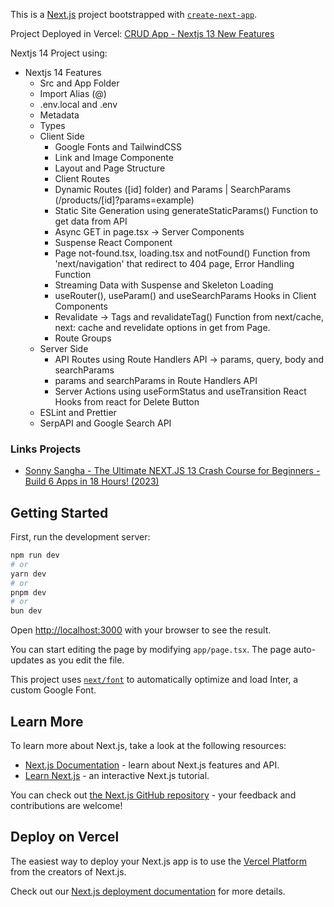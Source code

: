 This is a [Next.js](https://nextjs.org/) project bootstrapped with [`create-next-app`](https://github.com/vercel/next.js/tree/canary/packages/create-next-app).

Project Deployed in Vercel: [CRUD App - Nextjs 13 New Features]()

Nextjs 14 Project using:

- Nextjs 14 Features
  - Src and App Folder
  - Import Alias (@)
  - .env.local and .env
  - Metadata
  - Types
  - Client Side
    - Google Fonts and TailwindCSS
    - Link and Image Componente
    - Layout and Page Structure
    - Client Routes
    - Dynamic Routes ([id] folder) and Params | SearchParams (/products/[id]?params=example)
    - Static Site Generation using generateStaticParams() Function to get data from API
    - Async GET in page.tsx -> Server Components
    - Suspense React Component
    - Page not-found.tsx, loading.tsx and notFound() Function from 'next/navigation' that redirect to 404 page, Error Handling Function
    - Streaming Data with Suspense and Skeleton Loading
    - useRouter(), useParam() and useSearchParams Hooks in Client Components
    - Revalidate -> Tags and revalidateTag() Function from next/cache, next: cache and revelidate options in get from Page.
    - Route Groups
  - Server Side
    - API Routes using Route Handlers API -> params, query, body and searchParams
    - params and searchParams in Route Handlers API
    - Server Actions using useFormStatus and useTransition React Hooks from react for Delete Button
  - ESLint and Prettier
  - SerpAPI and Google Search API

### Links Projects

- [Sonny Sangha - The Ultimate NEXT.JS 13 Crash Course for Beginners - Build 6 Apps in 18 Hours! (2023)](https://www.youtube.com/watch?v=7DVdVGm7Ht8)

## Getting Started

First, run the development server:

```bash
npm run dev
# or
yarn dev
# or
pnpm dev
# or
bun dev
```

Open [http://localhost:3000](http://localhost:3000) with your browser to see the result.

You can start editing the page by modifying `app/page.tsx`. The page auto-updates as you edit the file.

This project uses [`next/font`](https://nextjs.org/docs/basic-features/font-optimization) to automatically optimize and load Inter, a custom Google Font.

## Learn More

To learn more about Next.js, take a look at the following resources:

- [Next.js Documentation](https://nextjs.org/docs) - learn about Next.js features and API.
- [Learn Next.js](https://nextjs.org/learn) - an interactive Next.js tutorial.

You can check out [the Next.js GitHub repository](https://github.com/vercel/next.js/) - your feedback and contributions are welcome!

## Deploy on Vercel

The easiest way to deploy your Next.js app is to use the [Vercel Platform](https://vercel.com/new?utm_medium=default-template&filter=next.js&utm_source=create-next-app&utm_campaign=create-next-app-readme) from the creators of Next.js.

Check out our [Next.js deployment documentation](https://nextjs.org/docs/deployment) for more details.
